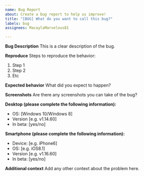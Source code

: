 ```yaml
---
name: Bug Report
about: Create a bug report to help us improve!
title: "[BUG] What do you want to call this bug?"
labels: bug
assignees: MacaylaMarvelous81

---
```


**Bug Description**
This is a clear description of the bug.

**Reproduce**
Steps to reproduce the behavior:
1. Step 1
2. Step 2
3. Etc

**Expected behavior**
What did you expect to happen?

**Screenshots**
Are there any screenshots you can take of the bug?

**Desktop (please complete the following information):**
 - OS: [Windows 10/Windows 8]
 - Version [e.g. v1.14.60]
 - In beta: [yes/no]

**Smartphone (please complete the following information):**
 - Device: [e.g. iPhone6]
 - OS: [e.g. iOS8.1]
 - Version [e.g. v1.16.60]
 - In beta: [yes/no]

**Additional context**
Add any other context about the problem here.
